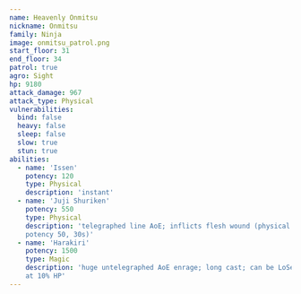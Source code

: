```yaml
---
name: Heavenly Onmitsu
nickname: Onmitsu
family: Ninja
image: onmitsu_patrol.png
start_floor: 31
end_floor: 34
patrol: true
agro: Sight
hp: 9180
attack_damage: 967
attack_type: Physical
vulnerabilities:
  bind: false
  heavy: false
  sleep: false
  slow: true
  stun: true
abilities:
  - name: 'Issen'
    potency: 120
    type: Physical
    description: 'instant'
  - name: 'Juji Shuriken'
    potency: 550
    type: Physical
    description: 'telegraphed line AoE; inflicts flesh wound (physical DoT
    potency 50, 30s)'
  - name: 'Harakiri'
    potency: 1500
    type: Magic
    description: 'huge untelegraphed AoE enrage; long cast; can be LoSed. Used
    at 10% HP'
---
```

